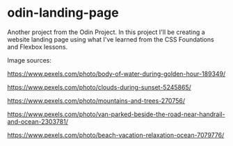 # odin-landing-page
Another project from the Odin Project. In this project I'll be creating a website landing page using what I've learned from the CSS Foundations and Flexbox lessons. 

Image sources:

https://www.pexels.com/photo/body-of-water-during-golden-hour-189349/

https://www.pexels.com/photo/clouds-during-sunset-5245865/

https://www.pexels.com/photo/mountains-and-trees-270756/

https://www.pexels.com/photo/van-parked-beside-the-road-near-handrail-and-ocean-2303781/

https://www.pexels.com/photo/beach-vacation-relaxation-ocean-7079776/ 